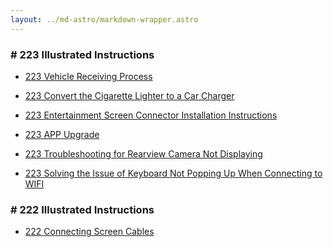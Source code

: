 ```yaml
---
layout: ../md-astro/markdown-wrapper.astro
---
```


### # 223 Illustrated Instructions

- <a href="../223/doc/image-car-223">223 Vehicle Receiving Process</a>

- <a href="../223/doc/image-cigerate">223 Convert the Cigarette Lighter to a Car Charger</a>

- <a href="../223/doc/image-screen-circuit">223 Entertainment Screen Connector Installation Instructions</a>

- <a href="../223/doc/image-upgrade">223 APP Upgrade</a>

- <a href="../223/doc/fix-backup-show">223 Troubleshooting for Rearview Camera Not Displaying</a>

- <a href="../223/doc/fix-input">223 Solving the Issue of Keyboard Not Popping Up When Connecting to WIFI</a>

### # 222 Illustrated Instructions

- <a href="../222/doc/screen-circuit">222 Connecting Screen Cables</a>